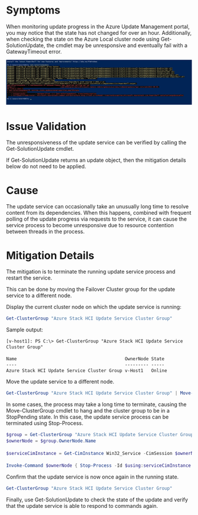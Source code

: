 # Symptoms
When monitoring update progress in the Azure Update Management portal, you may notice that the state has not changed for over an hour. Additionally, when checking the state on the Azure Local cluster node using Get-SolutionUpdate, the cmdlet may be unresponsive and eventually fail with a GatewayTimeout error.

![ps-gatewaytimeout.png](/TSG/Update/ps-gatewaytimeout.png)

# Issue Validation
The unresponsiveness of the update service can be verified by calling the Get-SolutionUpdate cmdlet.

If Get-SolutionUpdate returns an update object, then the mitigation details below do not need to be applied.

# Cause
The update service can occasionally take an unusually long time to resolve content from its dependencies. When this happens, combined with frequent polling of the update progress via requests to the service, it can cause the service process to become unresponsive due to resource contention between threads in the process.

# Mitigation Details
The mitigation is to terminate the running update service process and restart the service.

This can be done by moving the Failover Cluster group for the update service to a different node.

Display the current cluster node on which the update service is running:
```powershell
Get-ClusterGroup "Azure Stack HCI Update Service Cluster Group"
```

Sample output:
```
[v-host1]: PS C:\> Get-ClusterGroup "Azure Stack HCI Update Service Cluster Group"

Name                                         OwnerNode State
----                                         --------- -----
Azure Stack HCI Update Service Cluster Group v-Host1   Online
```

Move the update service to a different node.
```powershell
Get-ClusterGroup "Azure Stack HCI Update Service Cluster Group" | Move-ClusterGroup
```

In some cases, the process may take a long time to terminate, causing the Move-ClusterGroup cmdlet to hang and the cluster group to be in a StopPending state. In this case, the update service process can be terminated using Stop-Process.

```powershell
$group = Get-ClusterGroup "Azure Stack HCI Update Service Cluster Group"
$ownerNode = $group.OwnerNode.Name

$serviceCimInstance = Get-CimInstance Win32_Service -CimSession $ownerNode | where Name -eq "Azure Stack HCI Update Service" 

Invoke-Command $ownerNode { Stop-Process -Id $using:serviceCimInstance.ProcessId -Force }
```

Confirm that the update service is now once again in the running state.

```powershell
Get-ClusterGroup "Azure Stack HCI Update Service Cluster Group"
```

Finally, use Get-SolutionUpdate to check the state of the update and verify that the update service is able to respond to commands again.
